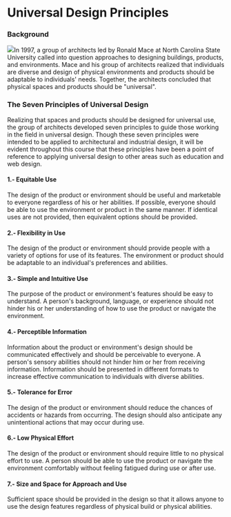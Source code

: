 # Universal Design Principles

### Background

![](https://dequeuniversity.com/class/iaap-cpacc/universal-design-physical-world/ud-principles/assets/images/iaap_course/universaldesignlogo.png)In 1997, a group of architects led by Ronald Mace at North Carolina State University called into question approaches to designing buildings, products, and environments. Mace and his group of architects realized that individuals are diverse and design of physical environments and products should be adaptable to individuals' needs. Together, the architects concluded that physical spaces and products should be "universal".

### The Seven Principles of Universal Design

Realizing that spaces and products should be designed for universal use, the group of architects developed seven principles to guide those working in the field in universal design. Though these seven principles were intended to be applied to architectural and industrial design, it will be evident throughout this course that these principles have been a point of reference to applying universal design to other areas such as education and web design.

#### 1.- Equitable Use

The design of the product or environment should be useful and marketable to everyone regardless of his or her abilities. If possible, everyone should be able to use the environment or product in the same manner. If identical uses are not provided, then equivalent options should be provided.

#### 2.- Flexibility in Use

The design of the product or environment should provide people with a variety of options for use of its features. The environment or product should be adaptable to an individual's preferences and abilities.

#### 3.- Simple and Intuitive Use

The purpose of the product or environment's features should be easy to understand. A person's background, language, or experience should not hinder his or her understanding of how to use the product or navigate the environment.

#### 4.- Perceptible Information

Information about the product or environment's design should be communicated effectively and should be perceivable to everyone. A person's sensory abilities should not hinder him or her from receiving information. Information should be presented in different formats to increase effective communication to individuals with diverse abilities.

#### 5.- Tolerance for Error

The design of the product or environment should reduce the chances of accidents or hazards from occurring. The design should also anticipate any unintentional actions that may occur during use.

#### 6.- Low Physical Effort

The design of the product or environment should require little to no physical effort to use. A person should be able to use the product or navigate the environment comfortably without feeling fatigued during use or after use.

#### 7.- Size and Space for Approach and Use

Sufficient space should be provided in the design so that it allows anyone to use the design features regardless of physical build or physical abilities.
